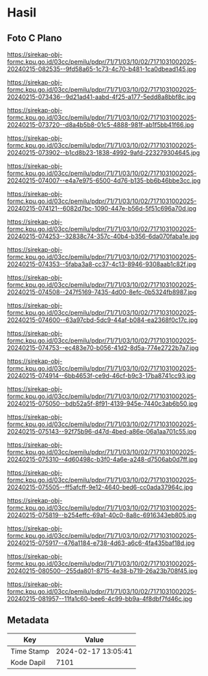 # Hasil

## Foto C Plano

https://sirekap-obj-formc.kpu.go.id/03cc/pemilu/pdpr/71/71/03/10/02/7171031002025-20240215-082535--9fd58a65-1c73-4c70-b481-1ca0dbead145.jpg

https://sirekap-obj-formc.kpu.go.id/03cc/pemilu/pdpr/71/71/03/10/02/7171031002025-20240215-073436--9d21ad41-aabd-4f25-a177-5edd8a8bbf8c.jpg

https://sirekap-obj-formc.kpu.go.id/03cc/pemilu/pdpr/71/71/03/10/02/7171031002025-20240215-073720--d8a4b5b8-01c5-4888-981f-ab1f5bb41f66.jpg

https://sirekap-obj-formc.kpu.go.id/03cc/pemilu/pdpr/71/71/03/10/02/7171031002025-20240215-073902--b1cd8b23-1838-4992-9afd-223279304645.jpg

https://sirekap-obj-formc.kpu.go.id/03cc/pemilu/pdpr/71/71/03/10/02/7171031002025-20240215-074007--e4a7e975-6500-4d76-b135-bb6b46bbe3cc.jpg

https://sirekap-obj-formc.kpu.go.id/03cc/pemilu/pdpr/71/71/03/10/02/7171031002025-20240215-074121--6082d7bc-1090-447e-b56d-5f51c696a70d.jpg

https://sirekap-obj-formc.kpu.go.id/03cc/pemilu/pdpr/71/71/03/10/02/7171031002025-20240215-074253--32838c74-357c-40b4-b356-6da070faba1e.jpg

https://sirekap-obj-formc.kpu.go.id/03cc/pemilu/pdpr/71/71/03/10/02/7171031002025-20240215-074353--5faba3a8-cc37-4c13-8946-9308aab1c82f.jpg

https://sirekap-obj-formc.kpu.go.id/03cc/pemilu/pdpr/71/71/03/10/02/7171031002025-20240215-074508--247f5169-7435-4d00-8efc-0b5324fb8987.jpg

https://sirekap-obj-formc.kpu.go.id/03cc/pemilu/pdpr/71/71/03/10/02/7171031002025-20240215-074600--63a97cbd-5dc9-44af-b084-ea2368f0c17c.jpg

https://sirekap-obj-formc.kpu.go.id/03cc/pemilu/pdpr/71/71/03/10/02/7171031002025-20240215-074753--ec483e70-b056-41d2-8d5a-774e2722b7a7.jpg

https://sirekap-obj-formc.kpu.go.id/03cc/pemilu/pdpr/71/71/03/10/02/7171031002025-20240215-074914--6bb4653f-ce9d-46cf-b9c3-17ba8741cc93.jpg

https://sirekap-obj-formc.kpu.go.id/03cc/pemilu/pdpr/71/71/03/10/02/7171031002025-20240215-075050--bdb52a5f-8f91-4139-945e-7440c3ab6b50.jpg

https://sirekap-obj-formc.kpu.go.id/03cc/pemilu/pdpr/71/71/03/10/02/7171031002025-20240215-075143--92f75b96-d47d-4bed-a86e-06a1aa701c55.jpg

https://sirekap-obj-formc.kpu.go.id/03cc/pemilu/pdpr/71/71/03/10/02/7171031002025-20240215-075310--4d60498c-b3f0-4a6e-a248-d7506ab0d7ff.jpg

https://sirekap-obj-formc.kpu.go.id/03cc/pemilu/pdpr/71/71/03/10/02/7171031002025-20240215-075505--ff5afcff-9e12-4640-bed6-cc0ada37964c.jpg

https://sirekap-obj-formc.kpu.go.id/03cc/pemilu/pdpr/71/71/03/10/02/7171031002025-20240215-075819--b254effc-69a1-40c0-8a8c-6916343eb805.jpg

https://sirekap-obj-formc.kpu.go.id/03cc/pemilu/pdpr/71/71/03/10/02/7171031002025-20240215-075917--476a1184-e738-4d63-a6c6-4fa435baf18d.jpg

https://sirekap-obj-formc.kpu.go.id/03cc/pemilu/pdpr/71/71/03/10/02/7171031002025-20240215-080500--255da801-8715-4e38-b719-26a23b708f45.jpg

https://sirekap-obj-formc.kpu.go.id/03cc/pemilu/pdpr/71/71/03/10/02/7171031002025-20240215-081957--11fa1c60-bee6-4c99-bb9a-4f8dbf7fd46c.jpg


## Metadata

| Key        | Value               |
| ---------- | ------------------- |
| Time Stamp | 2024-02-17 13:05:41 |
| Kode Dapil | 7101                |



